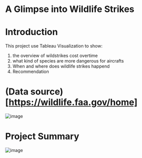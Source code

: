 # A Glimpse into Wildlife Strikes

# Introduction
This project use Tableau Visualization to show: 
  1. the overview of wildstrikes cost overtime
  2. what kind of species are more dangerous for aircrafts
  3. When and where does wildlife strikes happend
  4. Recommendation

# (Data source)[https://wildlife.faa.gov/home] 
![image](https://user-images.githubusercontent.com/60673352/115627960-d924e000-a2cd-11eb-9d13-2e32082921a5.png)


# Project Summary
![image](https://user-images.githubusercontent.com/60673352/115627975-dde99400-a2cd-11eb-8576-78b06fe686dd.png)
